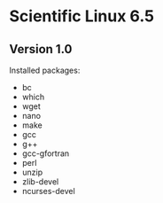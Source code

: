 Scientific Linux 6.5 
=====================

Version 1.0
------------

Installed packages:

* bc 
* which 
* wget 
* nano 
* make 
* gcc 
* g++ 
* gcc-gfortran 
* perl 
* unzip 
* zlib-devel 
* ncurses-devel